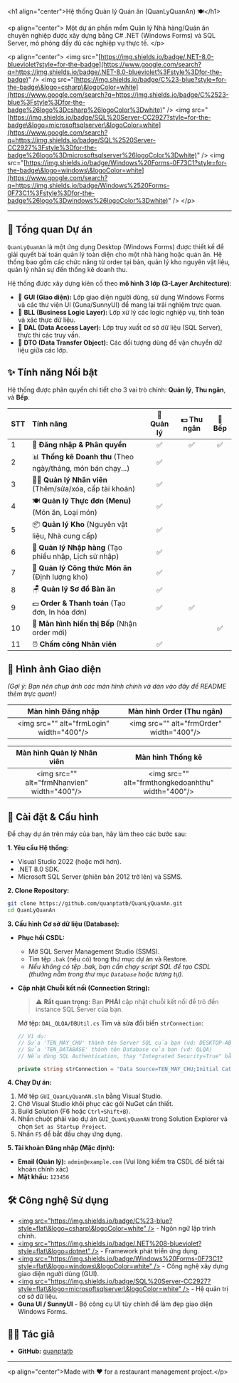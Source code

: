 \<h1 align="center"\>Hệ thống Quản lý Quán ăn (QuanLyQuanAn) 🍽️\</h1\>

\<p align="center"\>
Một dự án phần mềm Quản lý Nhà hàng/Quán ăn chuyên nghiệp được xây dựng bằng C\# .NET (Windows Forms) và SQL Server, mô phỏng đầy đủ các nghiệp vụ thực tế.
\</p\>

\<p align="center"\>
\<img src="[https://img.shields.io/badge/.NET-8.0-blueviolet?style=for-the-badge](https://www.google.com/search?q=https://img.shields.io/badge/.NET-8.0-blueviolet%3Fstyle%3Dfor-the-badge)" /\>
\<img src="[https://img.shields.io/badge/C%23-blue?style=for-the-badge\&logo=csharp\&logoColor=white](https://www.google.com/search?q=https://img.shields.io/badge/C%2523-blue%3Fstyle%3Dfor-the-badge%26logo%3Dcsharp%26logoColor%3Dwhite)" /\>
\<img src="[https://img.shields.io/badge/SQL%20Server-CC2927?style=for-the-badge\&logo=microsoftsqlserver\&logoColor=white](https://www.google.com/search?q=https://img.shields.io/badge/SQL%2520Server-CC2927%3Fstyle%3Dfor-the-badge%26logo%3Dmicrosoftsqlserver%26logoColor%3Dwhite)" /\>
\<img src="[https://img.shields.io/badge/Windows%20Forms-0F73C1?style=for-the-badge\&logo=windows\&logoColor=white](https://www.google.com/search?q=https://img.shields.io/badge/Windows%2520Forms-0F73C1%3Fstyle%3Dfor-the-badge%26logo%3Dwindows%26logoColor%3Dwhite)" /\>
\</p\>

-----

## 🚀 Tổng quan Dự án

`QuanLyQuanAn` là một ứng dụng Desktop (Windows Forms) được thiết kế để giải quyết bài toán quản lý toàn diện cho một nhà hàng hoặc quán ăn. Hệ thống bao gồm các chức năng từ order tại bàn, quản lý kho nguyên vật liệu, quản lý nhân sự đến thống kê doanh thu.

Hệ thống được xây dựng kiên cố theo **mô hình 3 lớp (3-Layer Architecture)**:

  * 📂 **GUI (Giao diện):** Lớp giao diện người dùng, sử dụng Windows Forms và các thư viện UI (Guna/SunnyUI) để mang lại trải nghiệm trực quan.
  * 📂 **BLL (Business Logic Layer):** Lớp xử lý các logic nghiệp vụ, tính toán và xác thực dữ liệu.
  * 📂 **DAL (Data Access Layer):** Lớp truy xuất cơ sở dữ liệu (SQL Server), thực thi các truy vấn.
  * 📂 **DTO (Data Transfer Object):** Các đối tượng dùng để vận chuyển dữ liệu giữa các lớp.

## ✨ Tính năng Nổi bật

Hệ thống được phân quyền chi tiết cho 3 vai trò chính: **Quản lý**, **Thu ngân**, và **Bếp**.

| STT | Tính năng | 👑 Quản lý | 💵 Thu ngân | 🍳 Bếp |
| :--- | :--- | :---: | :---: | :---: |
| 1 | 🔐 **Đăng nhập & Phân quyền** | ✅ | ✅ | ✅ |
| 2 | 📊 **Thống kê Doanh thu** (Theo ngày/tháng, món bán chạy...) | ✅ | | |
| 3 | 🧑‍💼 **Quản lý Nhân viên** (Thêm/sửa/xóa, cấp tài khoản) | ✅ | | |
| 4 | 🍽️ **Quản lý Thực đơn (Menu)** (Món ăn, Loại món) | ✅ | | |
| 5 | 📦 **Quản lý Kho** (Nguyên vật liệu, Nhà cung cấp) | ✅ | | |
| 6 | 🧾 **Quản lý Nhập hàng** (Tạo phiếu nhập, Lịch sử nhập) | ✅ | | |
| 7 | 📝 **Quản lý Công thức Món ăn** (Định lượng kho) | ✅ | | |
| 8 | 🪑 **Quản lý Sơ đồ Bàn ăn** | ✅ | | |
| 9 | 💵 **Order & Thanh toán** (Tạo đơn, In hóa đơn) | ✅ | ✅ | |
| 10 | 🍳 **Màn hình hiển thị Bếp** (Nhận order mới) | | | ✅ |
| 11 | ⏰ **Chấm công Nhân viên** | ✅ | | |

## 📸 Hình ảnh Giao diện

*(Gợi ý: Bạn nên chụp ảnh các màn hình chính và dán vào đây để README thêm trực quan\!)*

| Màn hình Đăng nhập | Màn hình Order (Thu ngân) |
| :---: | :---: |
| \<img src="" alt="frmLogin" width="400"/\> | \<img src="" alt="frmOrder" width="400"/\> |

| Màn hình Quản lý Nhân viên | Màn hình Thống kê |
| :---: | :---: |
| \<img src="" alt="frmNhanvien" width="400"/\> | \<img src="" alt="frmthongkedoanhthu" width="400"/\> |

## 🔧 Cài đặt & Cấu hình

Để chạy dự án trên máy của bạn, hãy làm theo các bước sau:

**1. Yêu cầu Hệ thống:**

  * Visual Studio 2022 (hoặc mới hơn).
  * .NET 8.0 SDK.
  * Microsoft SQL Server (phiên bản 2012 trở lên) và SSMS.

**2. Clone Repository:**

```bash
git clone https://github.com/quanptatb/QuanLyQuanAn.git
cd QuanLyQuanAn
```

**3. Cấu hình Cơ sở dữ liệu (Database):**

  * **Phục hồi CSDL:**

      * Mở SQL Server Management Studio (SSMS).
      * Tìm tệp `.bak` (nếu có) trong thư mục dự án và Restore.
      * *Nếu không có tệp .bak, bạn cần chạy script SQL để tạo CSDL (thường nằm trong thư mục `Database` hoặc tương tự).*

  * **Cập nhật Chuỗi kết nối (Connection String):**

    > ⚠️ **Rất quan trọng:** Bạn **PHẢI** cập nhật chuỗi kết nối để trỏ đến instance SQL Server của bạn.

    Mở tệp: `DAL_QLQA/DBUtil.cs`
    Tìm và sửa đổi biến `strConnection`:

    ```csharp
    // Ví dụ:
    // Sửa 'TEN_MAY_CHU' thành tên Server SQL của bạn (vd: DESKTOP-ABC\SQLEXPRESS)
    // Sửa 'TEN_DATABASE' thành tên Database của bạn (vd: QLQA)
    // Nếu dùng SQL Authentication, thay "Integrated Security=True" bằng "User Id=sa;Password=yourpassword"

    private string strConnection = "Data Source=TEN_MAY_CHU;Initial Catalog=TEN_DATABASE;Integrated Security=True;TrustServerCertificate=true";
    ```

**4. Chạy Dự án:**

1.  Mở tệp `GUI_QuanLyQuanAN.sln` bằng Visual Studio.
2.  Chờ Visual Studio khôi phục các gói NuGet cần thiết.
3.  Build Solution (F6 hoặc `Ctrl+Shift+B`).
4.  Nhấn chuột phải vào dự án `GUI_QuanLyQuanAN` trong Solution Explorer và chọn `Set as Startup Project`.
5.  Nhấn `F5` để bắt đầu chạy ứng dụng.

**5. Tài khoản Đăng nhập (Mặc định):**

  * **Email (Quản lý):** `admin@example.com` (Vui lòng kiểm tra CSDL để biết tài khoản chính xác)
  * **Mật khẩu:** `123456`

## 🛠️ Công nghệ Sử dụng

  * [\<img src="https://img.shields.io/badge/C%23-blue?style=flat\&logo=csharp\&logoColor=white" /\>](https://docs.microsoft.com/en-us/dotnet/csharp/) - Ngôn ngữ lập trình chính.
  * [\<img src="https://img.shields.io/badge/.NET%208-blueviolet?style=flat\&logo=dotnet" /\>](https://dotnet.microsoft.com/en-us/) - Framework phát triển ứng dụng.
  * [\<img src="https://img.shields.io/badge/Windows%20Forms-0F73C1?style=flat\&logo=windows\&logoColor=white" /\>](https://www.google.com/search?q=https://docs.microsoft.com/en-us/dotnet/desktop/winforms/) - Công nghệ xây dựng giao diện người dùng (GUI).
  * [\<img src="https://img.shields.io/badge/SQL%20Server-CC2927?style=flat\&logo=microsoftsqlserver\&logoColor=white" /\>](https://www.microsoft.com/en-us/sql-server/) - Hệ quản trị cơ sở dữ liệu.
  * **Guna UI / SunnyUI** - Bộ công cụ UI tùy chỉnh để làm đẹp giao diện Windows Forms.

## 🧑‍💻 Tác giả

  * **GitHub:** [quanptatb](https://www.google.com/search?q=https://github.com/quanptatb)

-----

\<p align="center"\>Made with ❤️ for a restaurant management project.\</p\>
